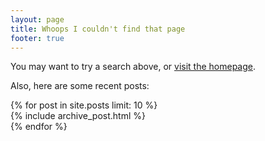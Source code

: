 ```yaml
---
layout: page
title: Whoops I couldn't find that page
footer: true
---
```


You may want to try a search above, or [visit the homepage](/).

Also, here are some recent posts:

<div id="blog-archives" class="missing">
  {% for post in site.posts limit: 10 %}
  <article>
    {% include archive_post.html %}
  </article>
  {% endfor %}
</div>